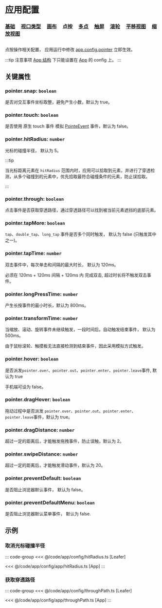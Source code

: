 # 应用配置

### [基础](/reference/config/app/base.md) &nbsp; &nbsp; [视口类型](/reference/config/app/type.md) &nbsp; &nbsp; [画布](/reference/config/app/canvas.md) &nbsp; &nbsp; 点按 &nbsp; &nbsp; [多点](/reference/config/app/multiTouch.md) &nbsp; &nbsp; [触屏](/reference/config/app/touch.md) &nbsp; &nbsp; [滚轮](/reference/config/app/wheel.md) &nbsp; &nbsp; [平移视图](/reference/config/app/move.md) &nbsp; &nbsp; [缩放视图](/reference/config/app/zoom.md)

##

点按操作相关配置， 应用运行中修改 [app.config.pointer](/reference/display/Leafer.md#config-ileaferconfig) 立即生效。

:::tip 注意事项
[App 结构](/guide/advanced/app.md) 下只能设置在 [App](/reference/display/App.md) 的 config 上。
:::

## 关键属性

### pointer.snap: `boolean`

是否对交互事件坐标取整，避免产生小数，默认为 true。

### pointer.touch: `boolean`

是否使用 原生 touch 事件 模拟 [PointeEvent](/reference/event/ui/Pointer.md) 事件，默认为 false。

### pointer.hitRadius: `number`

光标的碰撞半径， 默认为 5。

:::tip

当光标距离元素在 `hitRadius` 范围内时，应用可以拾取到元素，并进行了穿透检测，从多个碰撞到的元素中，优先拾取最符合碰撞条件的元素，防止误拾取。

:::

### pointer.through: `boolean`

点击事件是否获取穿透路径，通过穿透路径可以找到被当前元素遮挡的底部元素。

### pointer.tapMore: `boolean`

`tap`、`double_tap`、`long_tap` 事件是否多个同时触发， 默认为 false (只触发其中之一)。

### pointer.tapTime: `number`

双击事件中，每次单击和间隔的最大时长， 默认为 120ms。

必须在 120ms + 120ms 间隔 + 120ms 内 完成双击, 超过时长将不触发双击事件。

### pointer.longPressTime: `number`

产生长按事件的最小时长，默认为 800ms。

### pointer.transformTime: `number`

当缩放、滚动、旋转事件未继续触发，一段时间后，自动触发结束事件， 默认为 500ms。

由于鼠标滚轮、触摸板无法直接检测到结束事件，因此采用模拟方式触发。

### pointer.hover: `boolean`

是否派发`pointer.over`、`pointer.out`、`pointer.enter`、`pointer.leave`事件, 默认为 true

手机端可设为 false。

### pointer.dragHover: `boolean`

拖动过程中是否派发 `pointer.over`、`pointer.out`、`pointer.enter`、`pointer.leave`事件，默认为 true。

### pointer.dragDistance: `number`

超过一定的距离后，才能触发拖拽事件，防止误触，默认为 2。

### pointer.swipeDistance: `number`

超过一定的距离后，才能触发滑动事件，默认为 20。

### pointer.preventDefault: `boolean`

是否阻止浏览器默认事件， 默认为 false。

### pointer.preventDefaultMenu: `boolean`

是否阻止浏览器默认菜单事件， 默认为 false.

## 示例

### 取消光标碰撞半径

::: code-group
<<< @/code/app/config/hitRadius.ts [Leafer]

<<< @/code/app/config/app/hitRadius.ts [App]
:::

### 获取穿透路径

::: code-group
<<< @/code/app/config/throughPath.ts [Leafer]

<<< @/code/app/config/app/throughPath.ts [App]
:::
